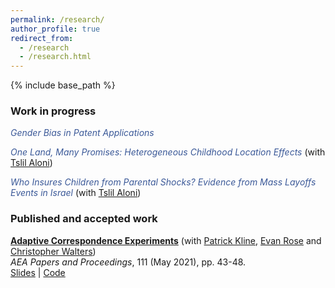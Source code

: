 ```yaml
---
permalink: /research/
author_profile: true
redirect_from:
  - /research
  - /research.html
---
```


{% include base_path %}


### Work in progress

<span style="color:#3b5998">*Gender Bias in Patent Applications*</span>

<span style="color:#3b5998">*One Land, Many Promises: Heterogeneous Childhood Location Effects*</span> (with [Tslil Aloni](https://sites.google.com/view/tslil-aloni/home?authuser=0)) 

<span style="color:#3b5998">*Who Insures Children from Parental Shocks? Evidence from Mass Layoffs Events in Israel*</span> (with [Tslil Aloni](https://sites.google.com/view/tslil-aloni/home?authuser=0)) 


<!---

**Head to the Foxes or Tail to the Lions? The Importance of Childhood Relative Earnings** (with [Tslil Aloni](https://sites.google.com/view/tslil-aloni/home?authuser=0) and 
[Tom Zohar](https://web.stanford.edu/~tzohar/))

}
-->

### Published and accepted work

[**Adaptive Correspondence Experiments**](https://eml.berkeley.edu/~pkline/papers/skynet.pdf) (with [Patrick Kline](https://eml.berkeley.edu/~pkline/), [Evan Rose](https://ekrose.github.io/) and [Christopher Walters](https://eml.berkeley.edu/~crwalters/))   
*AEA Papers and Proceedings*, 111 (May 2021), pp. 43-48. \
[Slides](/files/AdaptiveCorrespondenceExperiments_Slides.pdf) | [Code](/files/AdaptiveCorrespondenceExperiments_code.zip) 


